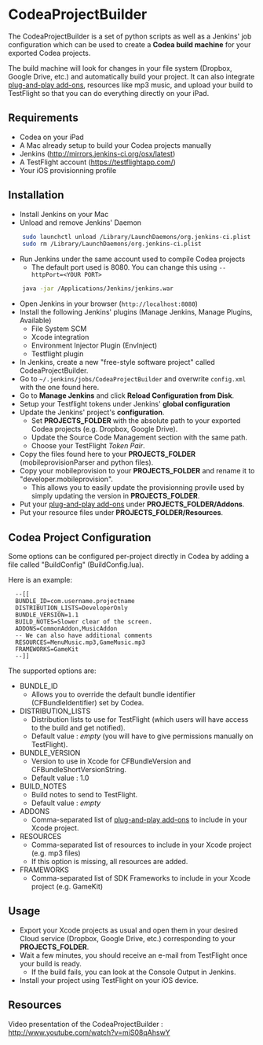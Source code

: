 CodeaProjectBuilder
===================

The CodeaProjectBuilder is a set of python scripts as well as a Jenkins' job configuration which can be used to create a **Codea build machine** for your exported Codea projects.

The build machine will look for changes in your file system (Dropbox, Google Drive, etc.) and automatically build your project. It can also integrate [plug-and-play add-ons](https://github.com/jfperusse/CodeaAddons), resources like mp3 music, and upload your build to TestFlight so that you can do everything directly on your iPad.

Requirements
------------
- Codea on your iPad
- A Mac already setup to build your Codea projects manually
- Jenkins (http://mirrors.jenkins-ci.org/osx/latest)
- A TestFlight account (https://testflightapp.com/)
- Your iOS provisionning profile

Installation
------------
- Install Jenkins on your Mac
- Unload and remove Jenkins' Daemon

```bash
    sudo launchctl unload /Library/LaunchDaemons/org.jenkins-ci.plist
    sudo rm /Library/LaunchDaemons/org.jenkins-ci.plist
```

- Run Jenkins under the same account used to compile Codea projects
  - The default port used is 8080. You can change this using `--httpPort=<YOUR PORT>`

```bash
    java -jar /Applications/Jenkins/jenkins.war
```

- Open Jenkins in your browser (`http://localhost:8080`)
- Install the following Jenkins' plugins (Manage Jenkins, Manage Plugins, Available)
  - File System SCM
  - Xcode integration
  - Environment Injector Plugin (EnvInject)
  - Testflight plugin
- In Jenkins, create a new "free-style software project" called CodeaProjectBuilder.
- Go to `~/.jenkins/jobs/CodeaProjectBuilder` and overwrite `config.xml` with the one found here.
- Go to **Manage Jenkins** and click **Reload Configuration from Disk**.
- Setup your Testflight tokens under Jenkins' **global configuration**
- Update the Jenkins' project's **configuration**.
  - Set **PROJECTS_FOLDER** with the absolute path to your exported Codea projects (e.g. Dropbox, Google Drive).
  - Update the Source Code Management section with the same path.
  - Choose your TestFlight *Token Pair*.
- Copy the files found here to your **PROJECTS_FOLDER** (mobileprovisionParser and python files).
- Copy your mobileprovision to your **PROJECTS_FOLDER** and rename it to "developer.mobileprovision".
  - This allows you to easily update the provisionning provile used by simply updating the version in **PROJECTS_FOLDER**.
- Put your [plug-and-play add-ons](https://github.com/jfperusse/CodeaAddons) under **PROJECTS_FOLDER/Addons**.
- Put your resource files under **PROJECTS_FOLDER/Resources**.

Codea Project Configuration
---------------------------

Some options can be configured per-project directly in Codea by adding a file called "BuildConfig" (BuildConfig.lua).

Here is an example:

```
  --[[
  BUNDLE_ID=com.username.projectname
  DISTRIBUTION_LISTS=DeveloperOnly
  BUNDLE_VERSION=1.1
  BUILD_NOTES=Slower clear of the screen.
  ADDONS=CommonAddon,MusicAddon
  -- We can also have additional comments
  RESOURCES=MenuMusic.mp3,GameMusic.mp3
  FRAMEWORKS=GameKit
  --]]
```

The supported options are:

- BUNDLE_ID
  - Allows you to override the default bundle identifier (CFBundleIdentifier) set by Codea.
- DISTRIBUTION_LISTS
  - Distribution lists to use for TestFlight (which users will have access to the build and get notified).
  - Default value : *empty* (you will have to give permissions manually on TestFlight).
- BUNDLE_VERSION
  - Version to use in Xcode for CFBundleVersion and CFBundleShortVersionString.
  - Default value : 1.0
- BUILD_NOTES
  - Build notes to send to TestFlight.
  - Default value : *empty*
- ADDONS
  - Comma-separated list of [plug-and-play add-ons](https://github.com/jfperusse/CodeaAddons) to include in your Xcode project.
- RESOURCES
  - Comma-separated list of resources to include in your Xcode project (e.g. mp3 files)
  - If this option is missing, all resources are added.
- FRAMEWORKS
  - Comma-separated list of SDK Frameworks to include in your Xcode project (e.g. GameKit)

Usage
-----

- Export your Xcode projects as usual and open them in your desired Cloud service (Dropbox, Google Drive, etc.) corresponding to your **PROJECTS_FOLDER**.
- Wait a few minutes, you should receive an e-mail from TestFlight once your build is ready.
  - If the build fails, you can look at the Console Output in Jenkins.
- Install your project using TestFlight on your iOS device.

Resources
---------

Video presentation of the CodeaProjectBuilder : http://www.youtube.com/watch?v=miS08qAhswY
